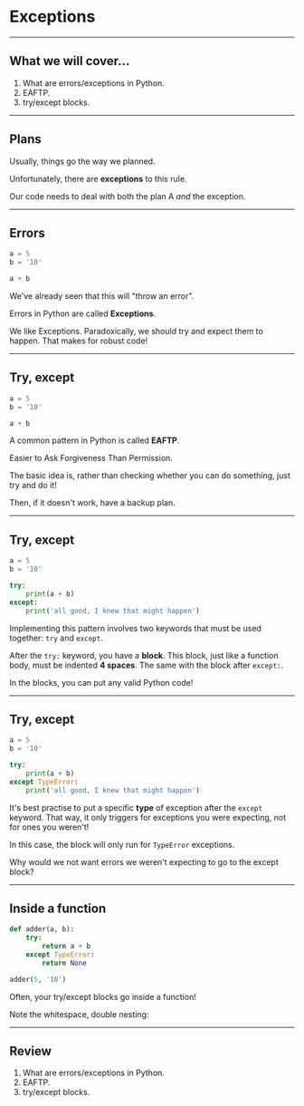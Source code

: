 # Exceptions
<!-- _class: lead -->

---

## What we will cover...

1. What are errors/exceptions in Python.
2. EAFTP.
3. try/except blocks.

---



## Plans

Usually, things go the way we planned.

Unfortunately, there are **exceptions** to this rule. 

Our code needs to deal with both the plan A _and_ the exception.

---


## Errors
<!-- _class: sidecode -->

```python
a = 5
b = '10'

a + b
```

We've already seen that this will "throw an error".

Errors in Python are called **Exceptions**.

We like Exceptions. Paradoxically, we should try and expect them to happen. That makes for robust code!

---


## Try, except
<!-- _class: sidecode -->

```python
a = 5
b = '10'

a + b
```

A common pattern in Python is called **EAFTP**. 

Easier to Ask Forgiveness Than Permission.

The basic idea is, rather than checking whether you can do something, just try and do it! 

Then, if it doesn't work, have a backup plan. 

---


## Try, except
<!-- _class: sidecode -->

```python
a = 5
b = '10'

try:
    print(a + b)
except:
    print('all good, I knew that might happen')
```

Implementing this pattern involves two keywords that must be used together: `try` and `except`. 

After the `try:` keyword, you have a **block**. This block, just like a function body, must be indented **4 spaces**. The same with the block after `except:`.

In the blocks, you can put any valid Python code!

---


## Try, except
<!-- _class: sidecode -->

```python
a = 5
b = '10'

try:
    print(a + b)
except TypeError:
    print('all good, I knew that might happen')
```

It's best practise to put a specific **type** of exception after the `except` keyword. That way, it only triggers for exceptions you were expecting, not for ones you weren't! 

In this case, the block will only run for `TypeError` exceptions. 

Why would we not want errors we weren't expecting to go to the except block? 

---


## Inside a function
<!-- _class: sidecode -->

```python
def adder(a, b):
    try:
        return a + b
    except TypeError:
        return None

adder(5, '10')
```

Often, your try/except blocks go inside a function! 

Note the whitespace, double nesting: 

---


## Review

1. What are errors/exceptions in Python.
2. EAFTP.
3. try/except blocks.
